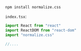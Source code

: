 

```
npm install normalize.css
```

`index.tsx`:

```js
import React from "react"
import ReactDOM from "react-dom"
import "normalize.css"

//....
```